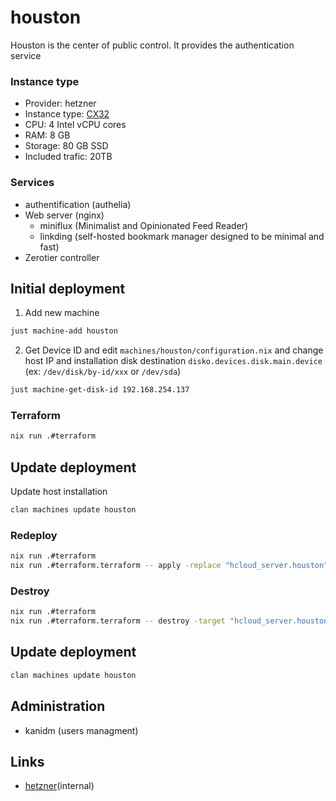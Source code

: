 # houston

Houston is the center of public control. It provides the authentication service

### Instance type

- Provider: hetzner
- Instance type: [CX32](https://www.hetzner.com/cloud/)
- CPU: 4 Intel vCPU cores
- RAM: 8 GB
- Storage: 80 GB SSD
- Included trafic: 20TB

### Services

- authentification (authelia)
- Web server (nginx)
  - miniflux (Minimalist and Opinionated Feed Reader)
  - linkding (self-hosted bookmark manager designed to be minimal and fast)
- Zerotier controller

## Initial deployment

1. Add new machine

```bash
just machine-add houston
```

2. Get Device ID and edit `machines/houston/configuration.nix` and change host
   IP and installation disk destination `disko.devices.disk.main.device` (ex:
   `/dev/disk/by-id/xxx` or `/dev/sda`)

```bash
just machine-get-disk-id 192.168.254.137
```

### Terraform

```bash
nix run .#terraform
```

## Update deployment

Update host installation

```bash
clan machines update houston
```

### Redeploy

```bash
nix run .#terraform
nix run .#terraform.terraform -- apply -replace "hcloud_server.houston"
```

### Destroy

```bash
nix run .#terraform
nix run .#terraform.terraform -- destroy -target "hcloud_server.houston"
```

## Update deployment

```bash
clan machines update houston
```

## Administration

- kanidm (users managment)

## Links

- [hetzner](../hetzner.md)(internal)
